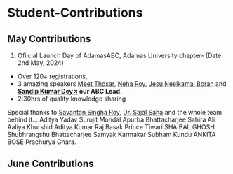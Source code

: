# Student-Contributions

May Contributions
------------------------------------------------------------------------------------------------------------

1. Ofiicial Launch Day of AdamasABC, Adamas University chapter- (Date: 2nd May, 2024)

- Over 120+ registrations,
- 3 amazing speakers [Meet Thosar](https://www.linkedin.com/in/meet-thosar-bb049225/), [Neha Roy](https://www.linkedin.com/in/neha-roy-web3/), [Jesu Neelkamal Borah](https://www.linkedin.com/in/thesmartobject/) and **[Sandip Kumar Dey↗](https://www.linkedin.com/in/sandipkumardey/) our ABC Lead**.
- 2:30hrs of quality knowledge sharing
​

Special thanks to [Sayantan Singha Roy](https://www.linkedin.com/in/sayantan-singha-roy-330721227/), [Dr. Sajal Saha](https://www.linkedin.com/in/sajalsahaofficial/) and the whole team behind it... Aditya Yadav Surojit Mondal Apurba Bhattacharjee Sahira Ali Aaliya Khurshid Aditya Kumar Raj Basak Prince Tiwari SHAIBAL GHOSH Shubhrangshu Bhattacharjee Samyak Karmakar Subham Kundu ANKITA BOSE Prachurya Ghara.

June Contributions
------------------------------------------------------------------------------------------------------------
